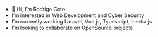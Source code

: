 - 👋 Hi, I’m Rodrigo Coto
- I’m interested in Web Development and Cyber Security
- I’m currently working Laravel, Vue.js, Typescript, Inertia.js
- I’m looking to collaborate on OpenSource projects
